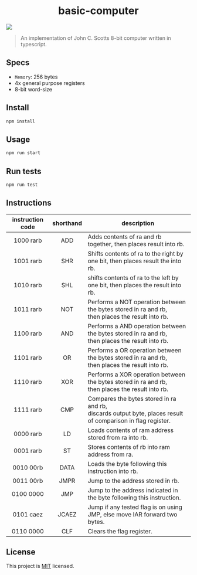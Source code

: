 <h1 align="center">basic-computer</h1>

![](https://github.com/M-C-Yates/basic-computer/workflows/test/badge.svg)

> An implementation of John C. Scotts 8-bit computer written in typescript.

## Specs

- `Memory`: 256 bytes
- 4x general purpose registers
- 8-bit word-size

## Install

```sh
npm install
```

## Usage

```sh
npm run start
```

## Run tests

```sh
npm run test
```

## Instructions

| instruction code | shorthand | description                                                                                                     |
| :--------------: | :-------: | --------------------------------------------------------------------------------------------------------------- |
|    1000 rarb     |    ADD    | Adds contents of ra and rb together, then places result into rb.                                                |
|    1001 rarb     |    SHR    | Shifts contents of ra to the right by one bit, then places result the into rb.                                  |
|    1010 rarb     |    SHL    | shifts contents of ra to the left by one bit, then places the result into rb.                                   |
|    1011 rarb     |    NOT    | Performs a NOT operation between the bytes stored in ra and rb,<br> then places the result into rb.             |
|    1100 rarb     |    AND    | Performs a AND operation between the bytes stored in ra and rb,<br> then places the result into rb.             |
|    1101 rarb     |    OR     | Performs a OR operation between the bytes stored in ra and rb,<br> then places the result into rb.              |
|    1110 rarb     |    XOR    | Performs a XOR operation between the bytes stored in ra and rb,<br> then places the result into rb.             |
|    1111 rarb     |    CMP    | Compares the bytes stored in ra and rb,<br> discards output byte, places result of comparison in flag register. |
|    0000 rarb     |    LD     | Loads contents of ram address stored from ra into rb.                                                           |
|    0001 rarb     |    ST     | Stores contents of rb into ram address from ra.                                                                 |
|    0010 00rb     |   DATA    | Loads the byte following this instruction into rb.                                                              |
|    0011 00rb     |   JMPR    | Jump to the address stored in rb.                                                                               |
|    0100 0000     |    JMP    | Jump to the address indicated in the byte following this instruction.                                           |
|    0101 caez     |   JCAEZ   | Jump if any tested flag is on using JMP, else move IAR forward two bytes.                                       |
|    0110 0000     |    CLF    | Clears the flag register.                                                                                       |

## License

This project is [MIT](https://github.com/M-C-Yates/basic-computer/blob/master/LICENSE) licensed.
